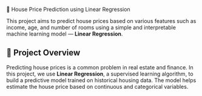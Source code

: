 🏡 House Price Prediction using Linear Regression

This project aims to predict house prices based on various features such as income, age, and number of rooms using a simple and interpretable machine learning model — **Linear Regression**.

## 📌 Project Overview

Predicting house prices is a common problem in real estate and finance. In this project, we use **Linear Regression**, a supervised learning algorithm, to build a predictive model trained on historical housing data. The model helps estimate the house price based on continuous and categorical variables.
